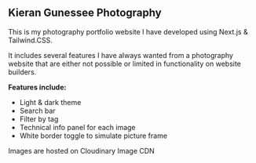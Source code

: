 ## Kieran Gunessee Photography

This is my photography portfolio website I have developed using Next.js & Tailwind.CSS.

It includes several features I have always wanted from a photography website that are either not possible or limited in functionality on website builders.

**Features include:**

- Light & dark theme
- Search bar
- Filter by tag
- Technical info panel for each image
- White border toggle to simulate picture frame

Images are hosted on Cloudinary Image CDN 
